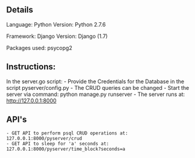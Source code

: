 ## Details
Language: Python
Version: Python 2.7.6

Framework: Django
Version: Django (1.7)

Packages used: psycopg2

## Instructions:

In the server.go script:
	- Provide the Credentials for the Database in the script pyserver/config.py
	- The CRUD queries can be changed
	- Start the server via command: python manage.py runserver 
	- The server runs at: http://127.0.0.1:8000

## API's
	- GET API to perform psql CRUD operations at: 127.0.0.1:8000/pyserver/crud
	- GET API to sleep for 'a' seconds at: 127.0.0.1:8000/pyserver/time_block?seconds=a

